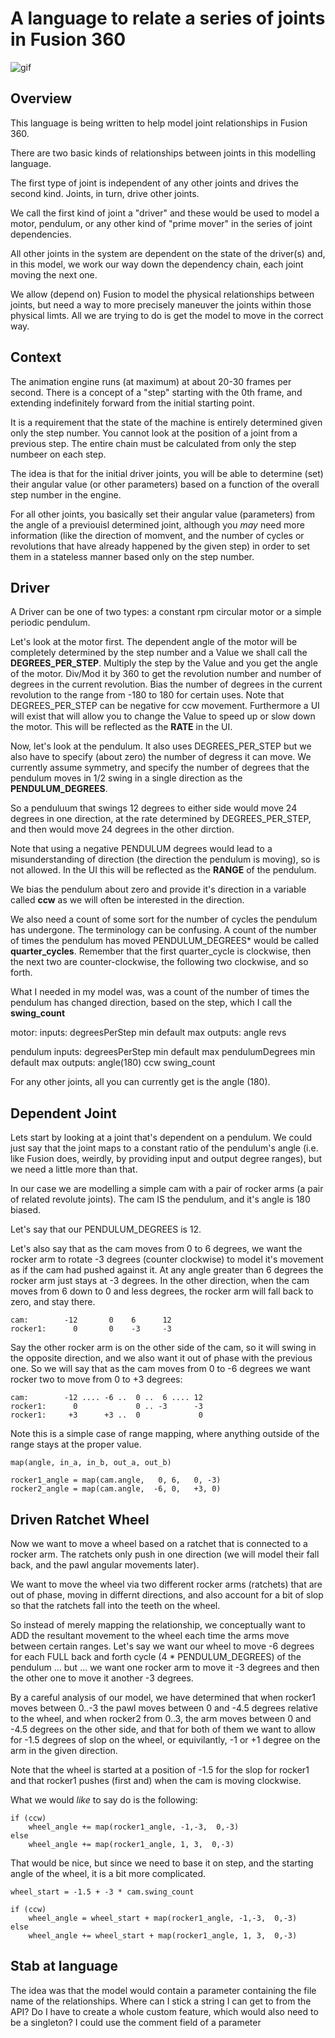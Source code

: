 # A language to relate a series of joints in Fusion 360

![gif](../examples/cam_driven_ratchet/gifs/000000.gif|width=250)

## Overview

This language is being written to help model joint relationships
in Fusion 360.

There are two basic kinds of relationships between joints in
this modelling language.

The first type of joint is independent of any other joints
and drives the second kind.  Joints, in turn, drive other
joints.

We call the first kind of joint a "driver" and these would
be used to model a motor, pendulum, or any other kind of
"prime mover" in the series of joint dependencies.

All other joints in the system are dependent on the state
of the driver(s) and, in this model, we work our way down
the dependency chain, each joint moving the next one.

We allow (depend on) Fusion to model the physical relationships
between joints, but need a way to more precisely maneuver the
joints within those physical limts.  All we are trying
to do is get the model to move in the correct way.


## Context

The animation engine runs (at maximum) at about 20-30 frames
per second.   There is a concept of a "step" starting with the
0th frame, and extending indefinitely forward from the initial
starting point.

It is a requirement that the state of the machine is entirely
determined given only the step number.   You cannot look at
the position of a joint from a previous step.  The entire
chain must be calculated from only the step numbeer on each
step.

The idea is that for the initial driver joints, you will be able to
determine (set) their angular value (or other parameters) based on a
function of the overall step number in the engine.

For all other joints, you basically set their angular value (parameters)
from the angle of a previouisl determined joint, although you *may*
need more information (like the direction of momvent, and the number
of cycles or revolutions that have already happened by the given step)
in order to set them in a stateless manner based only on the step number.


## Driver

A Driver can be one of two types: a constant rpm circular motor or
a simple periodic pendulum.

Let's look at the motor first. The dependent angle of the motor will
be completely determined by the step number and a Value we shall call
the **DEGREES_PER_STEP**.  Multiply the step by the Value and you get
the angle of the motor.  Div/Mod it by 360 to get the revolution number
and number of degrees in the current revolution.  Bias the number of
degrees in the current revolution to the range from -180 to 180
for certain uses.  Note that DEGREES_PER_STEP can be negative for
ccw movement.  Furthermore a UI will exist that will allow you to
change the Value to speed up or slow down the motor.  This will
be reflected as the **RATE** in the UI.

Now, let's look at the pendulum.  It also uses DEGREES_PER_STEP but
we also have to specify (about zero) the number of degress it can move.
We currently assume symmetry, and specify the number of degrees
that the pendulum moves in 1/2 swing in a single direction as the
**PENDULUM_DEGREES**.

So a penduluum that swings 12 degrees to either side would move 24 degrees
in one direction, at the rate determined by DEGREES_PER_STEP, and then would
move 24 degrees in the other dirction.

Note that using a negative PENDULUM degrees would lead to a misunderstanding
of direction (the direction the pendulum is moving), so is not allowed.
In the UI this will be reflected as the **RANGE** of the pendulum.

We bias the pendulum about zero and provide it's direction in a variable
called **ccw** as we will often be interested in the direction.

We also need a count of some sort for the number of cycles the pendulum
has undergone.   The terminology can be confusing.  A count of the
number of times the pendulum has moved PENDULUM_DEGREES* would
be called **quarter_cycles**.  Remember that the first quarter_cycle is
clockwise, then the next two are counter-clockwise, the following two
clockwise, and so forth.

What I needed in my model was, was a count of the number of times
the pendulum has changed direction, based on the step, which I call
the **swing_count**



motor:
    inputs:
        degreesPerStep
            min
            default
            max
    outputs:
        angle
        revs

pendulum
    inputs:
        degreesPerStep
            min
            default
            max
        pendulumDegrees
            min
            default
            max
    outputs:
        angle(180)
        ccw
        swing_count

For any other joints, all you can currently get is the angle (180).


## Dependent Joint

Lets start by looking at a joint that's dependent on a pendulum.
We could just say that the joint maps to a constant ratio of the
pendulum's angle (i.e. like Fusion does, weirdly, by providing input and
output degree ranges), but we need a little more than that.

In our case we are modelling a simple cam with a pair of rocker
arms (a pair of related revolute joints). The cam IS the pendulum,
and it's angle is 180 biased.

Let's say that our PENDULUM_DEGREES is 12.

Let's also say that as the cam moves from 0 to 6 degrees, we want
the rocker arm to rotate -3 degrees (counter clockwise) to model it's
movement as if the cam had pushed against it.  At any angle greater
than 6 degrees the rocker arm just stays at -3 degrees.  In the other
direction, when the cam moves from 6 down to 0 and less degrees, the
rocker arm will fall back to zero, and stay there.

    cam:        -12       0    6      12
    rocker1:      0       0    -3     -3

Say the other rocker arm is on the other side of the cam, so it will
swing in the opposite direction, and we also want it out of phase with the
previous one.  So we will say that as the cam moves from 0 to -6 degrees
we want rocker two to move from 0 to +3 degrees:

    cam:        -12 .... -6 ..  0 ..  6 .... 12
    rocker1:      0             0 .. -3      -3
    rocker1:     +3      +3 ..  0             0


Note this is a simple case of range mapping, where anything outside
of the range stays at the proper value.

    map(angle, in_a, in_b, out_a, out_b)

    rocker1_angle = map(cam.angle,   0, 6,   0, -3)
    rocker2_angle = map(cam.angle,  -6, 0,   +3, 0)


## Driven Ratchet Wheel

Now we want to move a wheel based on a ratchet that is connected to
a rocker arm.  The ratchets only push in one direction (we will model
their fall back, and the pawl angular movements later).

We want to move the wheel via two different rocker arms (ratchets) that
are out of phase, moving in differnt directions, and also account for a
bit of slop so that the ratchets fall into the teeth on the wheel.

So instead of merely mapping the relationship, we conceptually want to
ADD the resultant movement to the wheel each time the arms move between certain ranges.
Let's say we want our wheel to move -6 degrees for each FULL back and forth cycle
(4 * PENDULUM_DEGREES) of the pendulum ... but ... we want one rocker arm
to move it -3 degrees and then the other one to move it another -3 degrees.

By a careful analysis of our model, we have determined that when rocker1
moves between 0..-3 the pawl moves between 0 and -4.5 degrees relative to the
wheel, and when rocker2 from 0..3, the arm moves between 0 and -4.5 degrees
on the other side, and that for both of them we want to allow for -1.5 degrees
of slop on the wheel, or equivilantly, -1 or +1 degree on the arm in the
given direction.

Note that the wheel is started at a position of -1.5 for the slop for rocker1
and that rocker1 pushes (first and) when the cam is moving clockwise.

What we would *like* to say do is the following:

    if (ccw)
        wheel_angle += map(rocker1_angle, -1,-3,  0,-3)
    else
        wheel_angle += map(rocker1_angle, 1, 3,  0,-3)

That would be nice, but since we need to base it on step, and the starting
angle of the wheel, it is a bit more complicated.

    wheel_start = -1.5 + -3 * cam.swing_count

    if (ccw)
        wheel_angle = wheel_start + map(rocker1_angle, -1,-3,  0,-3)
    else
        wheel_angle += wheel_start + map(rocker1_angle, 1, 3,  0,-3)

## Stab at language

The idea was that the model would contain a parameter containing the
file name of the relationships.   Where can I stick a string I can
get to from the API?   Do I have to create a whole custom feature,
which would also need to be a singleton?  I could use the comment
field of a parameter
